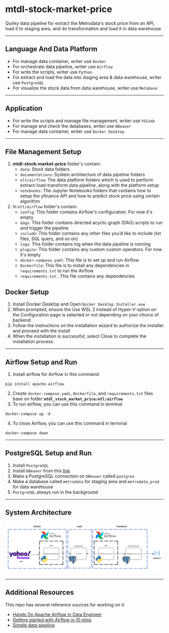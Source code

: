 # mtdl-stock-market-price
Quirky data pipeline for extract the Metrodata's stock price from an API, load it to staging area, and do transformation and load it in data warehouse

---

## Language And Data Platform
* For manage data container, writer use `Docker`
* For orchestrate data pipeline, writer use `Airflow`
* For write the scripts, writer use `Python`
* For extract and load the data into staging area & data warehouse, writer use `PostgreSQL`
* For visualize the stock data from data warehouse, writer use `Metabase`
---

## Application
* For write the scripts and manage file management, writer use `VSCode`
* For manage and check the databases, writer use `DBeaver`
* For manage data container, writer use `Docker Desktop`
---

## File Management Setup
1. **mtdl-stock-market-price** folder's contain:
    * `data`: Stock data folders
    * `documentations`: System architecture of data pipeline folders
    * `elt/airflow`: The data platform folders which is used to perform extract-load-transform data pipeline, along with the platform setup
    * `notebooks`: The Jupyter Notebooks folders that contains how to setup the yfinance API and how to predict stock price using certain algorithm
2. In `elt/airflow` folder's contain:
    * `config`: This folder contains Airflow's configuration. For now it's empty
    * `dags`: This folder contains directed acyclic graph (DAG) scripts to run and trigger the pipeline
    * `include`: This folder contains any other files you’d like to include (txt files, SQL query, and so on)
    * `logs`: This folder contains log when the data pipeline is running
    * `plugins`: This folder contains any custom custom operators. For now it's empty
    * `docker-compose.yaml`: This file is to set up and run Airflow
    * `Dockerfile`: This file is to install any dependencies in `requirements.txt` to run the Airflow
    * `requirements.txt` : This file contains any dependencies 

## Docker Setup
1. Install Docker Desktop and Open `Docker Desktop Installer.exe`
2. When prompted, ensure the Use WSL 2 instead of Hyper-V option on the Configuration page is selected or not depending on your choice of backend
3. Follow the instructions on the installation wizard to authorize the installer and proceed with the install
4. When the installation is successful, select Close to complete the installation process
---

## Airflow Setup and Run
1. Install airflow for Airflow in this command:
```
pip install apache-airflow
```
2. Create `docker-compose.yaml`, `Dockerfile`, and `requirements.txt` files base on folder **`mtdl_stock_market_price/etl/airflow`**
3. To run airflow, you can use this command in terminal
```
docker-compose up -d
```

4. To close Airflow, you can use this command in terminal
```
docker-compose down
```
---

## PostgreSQL Setup and Run
1. Install `PostgreSQL`
2. Install `DBeaver` from this [link](https://dbeaver.io/)
3. Make a PostgreSQL connection on `DBeaver` called `postgres`
4. Make a database called `metrodata` for staging area and `metrodata_prod` for data warehouse
5. `PostgreSQL` always run in the background
---

## System Architecture
![System Architecture](https://github.com/syauqikhosyi/mtdl-stock-market-price/blob/main/documentations/System-Architecture.png)

---

## Additional Resources
This repo has several reference sources for working on it:
* [Hands On Apache Airflow in Data Engineer](https://github.com/saipulrx/de-basic-class-airflow)
* [Getting started with Airflow in 10 mins](https://marclamberti.com/blog/getting-started-airflow/)
* [Simple data pipeline](https://github.com/goFrendiAsgard/platform-data)